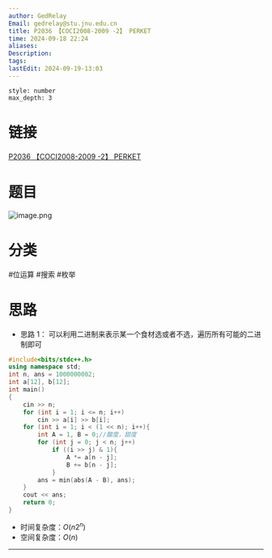 ```yaml
---
author: GedRelay
Email: gedrelay@stu.jnu.edu.cn
title: P2036 【COCI2008-2009 -2】 PERKET
time: 2024-09-18 22:24
aliases: 
Description: 
tags: 
lastEdit: 2024-09-19-13:03
---
```


```toc
style: number
max_depth: 3
```

# 链接
[P2036 【COCI2008-2009 -2】 PERKET](https://www.luogu.com.cn/problem/P2036) 

# 题目
![image.png](https://ged-pic-bed.oss-cn-guangzhou.aliyuncs.com/img/202409182224990.png)


# 分类
#位运算 #搜索 #枚举 

# 思路
- 思路 1：
可以利用二进制来表示某一个食材选或者不选，遍历所有可能的二进制即可


```cpp
#include<bits/stdc++.h>
using namespace std;
int n, ans = 1000000002;
int a[12], b[12];
int main()
{
	cin >> n;
	for (int i = 1; i <= n; i++)
		cin >> a[i] >> b[i];
	for (int i = 1; i < (1 << n); i++){
		int A = 1, B = 0;//酸度，甜度
		for (int j = 0; j < n; j++)
			if ((i >> j) & 1){
				A *= a[n - j];
				B += b[n - j];
			}
		ans = min(abs(A - B), ans);
	}
	cout << ans;
	return 0;
}
```


- 时间复杂度：${O\left( n2^{n}  \right)  }$ 
- 空间复杂度：${O\left( n \right)  }$ 


---

